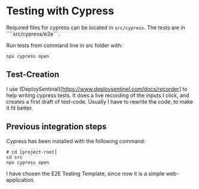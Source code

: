 # Testing with Cypress

Required files for cypress can be located in ```src/cypress```.
The tests are in ````src/cypress/e2e```.

Run tests from command line in src folder with:

```npx cypress open```

## Test-Creation

I use (DeploySentinal)[https://www.deploysentinel.com/docs/recorder] to help writing cypress tests.
It does a live recording of the inputs I click, and creates a first draft of test-code.
Usually I have to rewrite the code, to make it fit better.

## Previous integration steps

Cypress has been installed with the following command:

```
# cd [project-root]
cd src
npx cypress open
```

I have chosen the E2E Testing Template, since now it is a simple web-application.